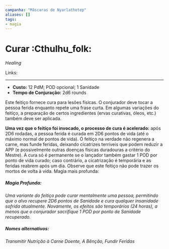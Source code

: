 ```yaml
---
campanha: "Máscaras de Nyarlathotep"
aliases: []
tags: 
- magia
---
```


# Curar :Cthulhu_folk:
_Healing_

Links:

---
-  **Custo:** 12 PdM; POD opcional; 1 Sanidade
- **Tempo de Conjuração:** 2d6 rounds

Este feitiço fornece cura para lesões físicas. O conjurador deve tocar a pessoa ferida enquanto repete uma frase curta. Em algumas variações do feitiço, a preparação de certos ingredientes (ervas curativas, óleos, etc.) também deve ser aplicada.

**Uma vez que o feitiço foi invocado, o processo de cura é acelerado:** após 2D6 rodadas, a pessoa ferida é curada em 2D6 pontos de vida (até o máximo normal de pontos de vida). O feitiço na verdade não regenera a carne, mas funde feridas, deixando cicatrizes terríveis que podem reduzir a APP (e possivelmente outras doenças físicas duradouras a critério do Mestre). A cura só é permanente se o lançador também gastar 1 POD por ponto de vida curado; caso contrário, a cicatrização é temporária e as feridas reabrem após um dia. Observe que este feitiço não pode trazer os mortos de volta à vida.
Magia mais profunda: 

##### Magia Profunda: 
*Uma variante do feitiço pode curar mentalmente uma pessoa, permitindo que o alvo recupere 2D6 pontos de Sanidade e cura qualquer insanidade sofrida atualmente. Novamente, os efeitos são temporários (24 horas), a menos que o conjurador sacrifique 1 POD por ponto de Sanidade recuperado.*

##### Nomes alternativos: 
*Transmitir Nutrição à Carne Doente, A Bênção, Fundir Feridas*